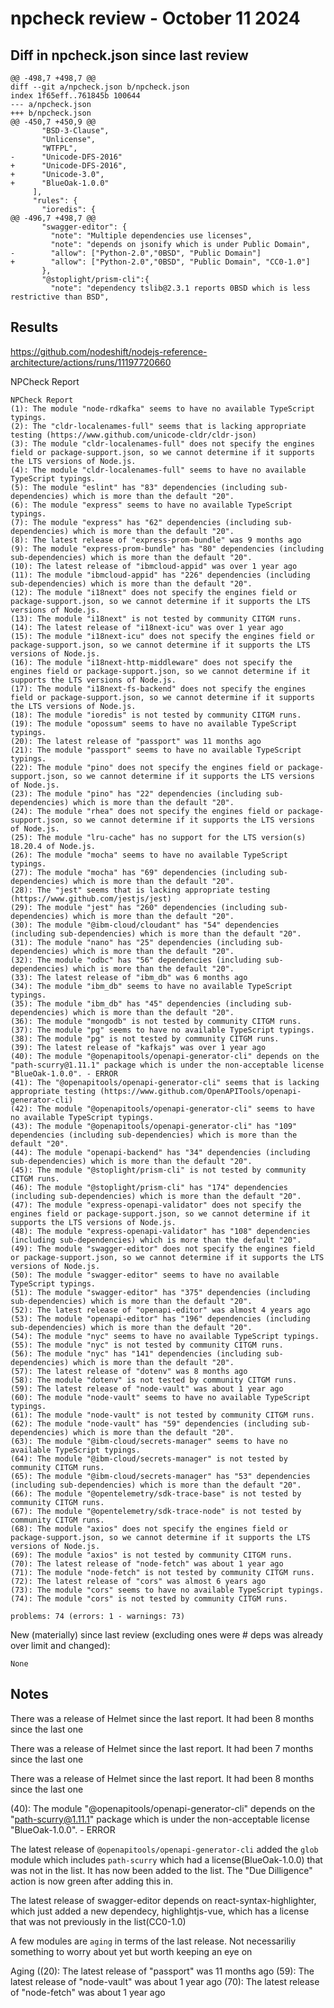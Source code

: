 # npcheck review - October 11 2024



## Diff in npcheck.json since last review

```shell
@@ -498,7 +498,7 @@
diff --git a/npcheck.json b/npcheck.json
index 1f65eff..761845b 100644
--- a/npcheck.json
+++ b/npcheck.json
@@ -450,7 +450,9 @@
       "BSD-3-Clause",
       "Unlicense",
       "WTFPL",
-      "Unicode-DFS-2016"
+      "Unicode-DFS-2016",
+      "Unicode-3.0",
+      "BlueOak-1.0.0"
     ],
     "rules": {
       "ioredis": {
@@ -496,7 +498,7 @@
       "swagger-editor": {
         "note": "Multiple dependencies use licenses",
         "note": "depends on jsonify which is under Public Domain",
-        "allow": ["Python-2.0","0BSD", "Public Domain"]
+        "allow": ["Python-2.0","0BSD", "Public Domain", "CC0-1.0"]
       },
       "@stoplight/prism-cli":{
         "note": "dependency tslib@2.3.1 reports 0BSD which is less restrictive than BSD",
```

## Results

https://github.com/nodeshift/nodejs-reference-architecture/actions/runs/11197720660


NPCheck Report

```shell
NPCheck Report
(1): The module "node-rdkafka" seems to have no available TypeScript typings.
(2): The "cldr-localenames-full" seems that is lacking appropriate testing (https://www.github.com/unicode-cldr/cldr-json)
(3): The module "cldr-localenames-full" does not specify the engines field or package-support.json, so we cannot determine if it supports the LTS versions of Node.js.
(4): The module "cldr-localenames-full" seems to have no available TypeScript typings.
(5): The module "eslint" has "83" dependencies (including sub-dependencies) which is more than the default "20".
(6): The module "express" seems to have no available TypeScript typings.
(7): The module "express" has "62" dependencies (including sub-dependencies) which is more than the default "20".
(8): The latest release of "express-prom-bundle" was 9 months ago
(9): The module "express-prom-bundle" has "80" dependencies (including sub-dependencies) which is more than the default "20".
(10): The latest release of "ibmcloud-appid" was over 1 year ago
(11): The module "ibmcloud-appid" has "226" dependencies (including sub-dependencies) which is more than the default "20".
(12): The module "i18next" does not specify the engines field or package-support.json, so we cannot determine if it supports the LTS versions of Node.js.
(13): The module "i18next" is not tested by community CITGM runs.
(14): The latest release of "i18next-icu" was over 1 year ago
(15): The module "i18next-icu" does not specify the engines field or package-support.json, so we cannot determine if it supports the LTS versions of Node.js.
(16): The module "i18next-http-middleware" does not specify the engines field or package-support.json, so we cannot determine if it supports the LTS versions of Node.js.
(17): The module "i18next-fs-backend" does not specify the engines field or package-support.json, so we cannot determine if it supports the LTS versions of Node.js.
(18): The module "ioredis" is not tested by community CITGM runs.
(19): The module "opossum" seems to have no available TypeScript typings.
(20): The latest release of "passport" was 11 months ago
(21): The module "passport" seems to have no available TypeScript typings.
(22): The module "pino" does not specify the engines field or package-support.json, so we cannot determine if it supports the LTS versions of Node.js.
(23): The module "pino" has "22" dependencies (including sub-dependencies) which is more than the default "20".
(24): The module "rhea" does not specify the engines field or package-support.json, so we cannot determine if it supports the LTS versions of Node.js.
(25): The module "lru-cache" has no support for the LTS version(s) 18.20.4 of Node.js.
(26): The module "mocha" seems to have no available TypeScript typings.
(27): The module "mocha" has "69" dependencies (including sub-dependencies) which is more than the default "20".
(28): The "jest" seems that is lacking appropriate testing (https://www.github.com/jestjs/jest)
(29): The module "jest" has "260" dependencies (including sub-dependencies) which is more than the default "20".
(30): The module "@ibm-cloud/cloudant" has "54" dependencies (including sub-dependencies) which is more than the default "20".
(31): The module "nano" has "25" dependencies (including sub-dependencies) which is more than the default "20".
(32): The module "odbc" has "56" dependencies (including sub-dependencies) which is more than the default "20".
(33): The latest release of "ibm_db" was 6 months ago
(34): The module "ibm_db" seems to have no available TypeScript typings.
(35): The module "ibm_db" has "45" dependencies (including sub-dependencies) which is more than the default "20".
(36): The module "mongodb" is not tested by community CITGM runs.
(37): The module "pg" seems to have no available TypeScript typings.
(38): The module "pg" is not tested by community CITGM runs.
(39): The latest release of "kafkajs" was over 1 year ago
(40): The module "@openapitools/openapi-generator-cli" depends on the "path-scurry@1.11.1" package which is under the non-acceptable license "BlueOak-1.0.0". - ERROR
(41): The "@openapitools/openapi-generator-cli" seems that is lacking appropriate testing (https://www.github.com/OpenAPITools/openapi-generator-cli)
(42): The module "@openapitools/openapi-generator-cli" seems to have no available TypeScript typings.
(43): The module "@openapitools/openapi-generator-cli" has "109" dependencies (including sub-dependencies) which is more than the default "20".
(44): The module "openapi-backend" has "34" dependencies (including sub-dependencies) which is more than the default "20".
(45): The module "@stoplight/prism-cli" is not tested by community CITGM runs.
(46): The module "@stoplight/prism-cli" has "174" dependencies (including sub-dependencies) which is more than the default "20".
(47): The module "express-openapi-validator" does not specify the engines field or package-support.json, so we cannot determine if it supports the LTS versions of Node.js.
(48): The module "express-openapi-validator" has "108" dependencies (including sub-dependencies) which is more than the default "20".
(49): The module "swagger-editor" does not specify the engines field or package-support.json, so we cannot determine if it supports the LTS versions of Node.js.
(50): The module "swagger-editor" seems to have no available TypeScript typings.
(51): The module "swagger-editor" has "375" dependencies (including sub-dependencies) which is more than the default "20".
(52): The latest release of "openapi-editor" was almost 4 years ago
(53): The module "openapi-editor" has "196" dependencies (including sub-dependencies) which is more than the default "20".
(54): The module "nyc" seems to have no available TypeScript typings.
(55): The module "nyc" is not tested by community CITGM runs.
(56): The module "nyc" has "141" dependencies (including sub-dependencies) which is more than the default "20".
(57): The latest release of "dotenv" was 8 months ago
(58): The module "dotenv" is not tested by community CITGM runs.
(59): The latest release of "node-vault" was about 1 year ago
(60): The module "node-vault" seems to have no available TypeScript typings.
(61): The module "node-vault" is not tested by community CITGM runs.
(62): The module "node-vault" has "59" dependencies (including sub-dependencies) which is more than the default "20".
(63): The module "@ibm-cloud/secrets-manager" seems to have no available TypeScript typings.
(64): The module "@ibm-cloud/secrets-manager" is not tested by community CITGM runs.
(65): The module "@ibm-cloud/secrets-manager" has "53" dependencies (including sub-dependencies) which is more than the default "20".
(66): The module "@opentelemetry/sdk-trace-base" is not tested by community CITGM runs.
(67): The module "@opentelemetry/sdk-trace-node" is not tested by community CITGM runs.
(68): The module "axios" does not specify the engines field or package-support.json, so we cannot determine if it supports the LTS versions of Node.js.
(69): The module "axios" is not tested by community CITGM runs.
(70): The latest release of "node-fetch" was about 1 year ago
(71): The module "node-fetch" is not tested by community CITGM runs.
(72): The latest release of "cors" was almost 6 years ago
(73): The module "cors" seems to have no available TypeScript typings.
(74): The module "cors" is not tested by community CITGM runs.

problems: 74 (errors: 1 - warnings: 73)
```


New (materially) since last review (excluding ones were # deps was already over limit and changed):
```
None
```
## Notes

There was a release of Helmet since the last report.  It had been 8 months since the last one

There was a release of Helmet since the last report.  It had been 7 months since the last one

There was a release of Helmet since the last report.  It had been 8 months since the last one

(40): The module "@openapitools/openapi-generator-cli" depends on the "path-scurry@1.11.1" package which is under the non-acceptable license "BlueOak-1.0.0". - ERROR

The latest release of `@openapitools/openapi-generator-cli` added the `glob` module which includes `path-scurry` which had a license(BlueOak-1.0.0) that was not in the list.  It has now been added to the list.  The "Due Dilligence" action is now green after adding this in.

The latest release of swagger-editor depends on react-syntax-highlighter, which just added a new dependecy, highlightjs-vue, which has a license that was not previously in the list(CC0-1.0)

A few modules are `aging` in terms of the last release. Not necessariliy something to worry about yet but worth keeping an eye on

Aging
((20): The latest release of "passport" was 11 months ago
(59): The latest release of "node-vault" was about 1 year ago
(70): The latest release of "node-fetch" was about 1 year ago


